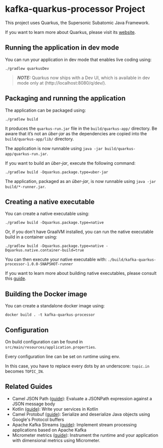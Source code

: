 # kafka-quarkus-processor Project

This project uses Quarkus, the Supersonic Subatomic Java Framework.

If you want to learn more about Quarkus, please visit its [website](https://quarkus.io/).

## Running the application in dev mode

You can run your application in dev mode that enables live coding using:

```shell script
./gradlew quarkusDev
```

> **_NOTE:_**  Quarkus now ships with a Dev UI, which is available in dev mode only at (http://localhost:8080/q/dev/).

## Packaging and running the application

The application can be packaged using:

```shell script
./gradlew build
```

It produces the `quarkus-run.jar` file in the `build/quarkus-app/` directory.
Be aware that it’s not an _über-jar_ as the dependencies are copied into the `build/quarkus-app/lib/` directory.

The application is now runnable using `java -jar build/quarkus-app/quarkus-run.jar`.

If you want to build an _über-jar_, execute the following command:

```shell script
./gradlew build -Dquarkus.package.type=uber-jar
```

The application, packaged as an _über-jar_, is now runnable using `java -jar build/*-runner.jar`.

## Creating a native executable

You can create a native executable using:

```shell script
./gradlew build -Dquarkus.package.type=native
```

Or, if you don't have GraalVM installed, you can run the native executable build in a container using:

```shell script
./gradlew build -Dquarkus.package.type=native -Dquarkus.native.container-build=true
```

You can then execute your native executable with: `./build/kafka-quarkus-processor-1.0.0-SNAPSHOT-runner`

If you want to learn more about building native executables, please consult this [guide](https://quarkus.io/guides/gradle-tooling).

## Building the Docker image

You can create a standalone docker image using:

```shell script
docker build . -t kafka-quarkus-processor
```

## Configuration

On build configuration can be found in `src/main/resources/application.properties`.

Every configuration line can be set on runtime using env.

In this case, you have to replace every dots by an underscore: `topic.in` becomes `TOPIC_IN`.

## Related Guides

- Camel JSON Path ([guide](https://camel.apache.org/camel-quarkus/latest/reference/extensions/jsonpath.html)): Evaluate a JSONPath expression against a JSON message body
- Kotlin ([guide](https://quarkus.io/guides/kotlin)): Write your services in Kotlin
- Camel Protobuf ([guide](https://camel.apache.org/camel-quarkus/latest/reference/extensions/protobuf.html)): Serialize and deserialize Java objects using Google's Protocol buffers
- Apache Kafka Streams ([guide](https://quarkus.io/guides/kafka-streams)): Implement stream processing applications based on Apache Kafka
- Micrometer metrics ([guide](https://quarkus.io/guides/micrometer)): Instrument the runtime and your application with dimensional metrics using Micrometer.
